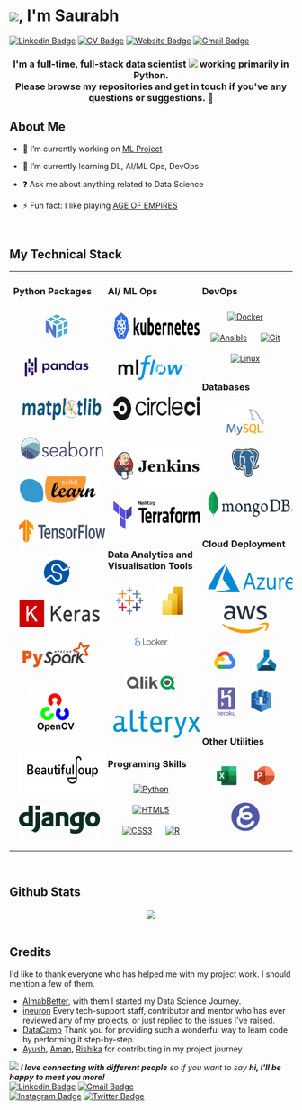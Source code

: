 # <img src="https://media.giphy.com/media/ujrj9aoOdNvXO/giphy.gif" width="60">, I'm Saurabh 

[![Linkedin Badge](https://img.shields.io/badge/-@Saurabh-blue?style=flat&logo=Linkedin&logoColor=white&link=https://www.linkedin.com/in/saurabh-aradwad-58693987/)](https://www.linkedin.com/in/saurabh-aradwad-58693987/)
[![CV Badge](https://img.shields.io/badge/-CV_Saurabh-gray?style=flat&logo=Google-Drive&logoColor=white&link=https://)](https://)
[![Website Badge](https://img.shields.io/badge/-SaurabhAradwad-darkgreen?style=flat&logo=Google-Chrome&logoColor=white&link=https://)](https://)
[![Gmail Badge](https://img.shields.io/badge/-@Saurabh-c14438?style=flat&logo=Gmail&logoColor=white&link=mailto:saurabhdilip95@gmail.com)](mailto:saurabhdilip95@gmail.com)  



### <div align="center">I'm a full-time, full-stack data scientist <img src="https://media.giphy.com/media/WUlplcMpOCEmTGBtBW/giphy.gif" width="80"> working primarily in Python. <div align="center"> Please browse my repositories and get in touch if you've any questions or suggestions. 🚀</div>  

## About Me

- 🔭 I’m currently working on [ML Project](https://github.com/SaurabhAradwad/)  

- 🌱 I’m currently learning DL, AI/ML Ops, DevOps 

- ❓ Ask me about anything related to Data Science
 
- ⚡ Fun fact: I like playing [AGE OF EMPIRES](https://www.ageofempires.com/) 
  

<br/>  


## My Technical Stack  
<table><tr><td valign="top" width="33%">



### Python Packages  
<div align="center">  
<a href="https://numpy.org/" target="_blank"><img style="margin: 10px" src="Assets/NumPy SVG.svg" alt="NumPy" height="50" /></a>  
<a href="https://pandas.pydata.org/" target="_blank"><img style="margin: 10px" src="Assets/Pandas_logo.png" alt="Pandas" height="50" /></a>  
<a href="https://matplotlib.org/" target="_blank"><img style="margin: 10px" src="Assets/matplotlib.svg" alt="matplotlib" height="50" /></a>  
<a href="http://seaborn.pydata.org/" target="_blank"><img style="margin: 10px" src="Assets/seaborn.svg" alt="seaborn" height="50" /></a>  
<a href="https://scikit-learn.org/stable/" target="_blank"><img style="margin: 10px" src="Assets/scikit-learn-logo-small.png" alt="scikit-learn" height="50" /></a>  
<a href="https://www.tensorflow.org/" target="_blank"><img style="margin: 10px" src="Assets/TensorFlow.svg" alt="TensorFlow" height="50" /></a>  
<a href="https://scipy.org/" target="_blank"><img style="margin: 10px" src="Assets/SciPy.svg" alt="SciPy" height="50" /></a>  
<a href="https://keras.io/" target="_blank"><img style="margin: 10px" src="Assets/Keras-logo-small.png" alt="Keras" height="50" /></a>  
<a href="https://spark.apache.org/docs/latest/api/python/" target="_blank"><img style="margin: 10px" src="Assets/PySpark.png" alt="PySpark" height="50" /></a> 
  
<a href="https://opencv.org/" target="_blank"><img style="margin: 10px" src="Assets/OpenCV_Logo.png" alt="OpenCV" height="80" /></a>  
<a href="https://www.crummy.com/software/BeautifulSoup/bs4/doc/" target="_blank"><img style="margin: 10px" src="Assets/Beautifulsoup.png" alt="Beauifulsoup" height="80" /></a>  
<a href="https://www.djangoproject.com/" target="_blank"><img style="margin: 10px" src="Assets/django.png" alt="Django" height="50" /></a>  
</div>  


</td><td valign="top" width="33%">



### AI/ ML Ops  
<div align="center">  
<a href="https://kubernetes.io/" target="_blank"><img style="margin: 10px" src="Assets/Kubernetes_logo.png" alt="Kubernetes" height="50" /></a>   
<a href="https://mlflow.org/" target="_blank"><img style="margin: 10px" src="Assets/MLflow-logo-pos-TM-1.png" alt="ML Flow" height="50" /></a>  
<a href="https://circleci.com/" target="_blank"><img style="margin: 10px" src="Assets/Circle ci.png" alt="Circle CI" height="50" /></a>
  
<a href="https://www.jenkins.io/" target="_blank"><img style="margin: 10px" src="Assets/Jenkins.png" alt="Jenkins" height="80" /></a>  
<a href="https://www.terraform.io/" target="_blank"><img style="margin: 10px" src="Assets/Terraform_Logo.png" alt="Terraform" height="50" /></a>

</div>  


### Data Analytics and Visualisation Tools  
<div align="center">
<a href="https://www.tableau.com/" target="_blank"><img style="margin: 10px" src="Assets/Tableau-Symbol.png" alt="Tableau" height="50" /></a>  
<a href="https://powerbi.microsoft.com/en-us/" target="_blank"><img style="margin: 10px" src="Assets/Power BI.png" alt="Power Bi" height="50" /></a>  
<a href="https://www.looker.com/" target="_blank"><img style="margin: 10px" src="Assets/looker_logo.png" alt="Looker" height="50" /></a>  
<a href="https://www.qlik.com/us/products/qlik-sense" target="_blank"><img style="margin: 10px" src="Assets/qlik-vector-logo.png" alt="Qluik Sense" height="50" /></a> 
<a href="https://www.alteryx.com/" target="_blank"><img style="margin: 10px" src="Assets/Alteryx_logo.png" alt="Alteryx" height="50" /></a>  

</div> 



### Programing Skills  
<div align="center">
<a href="https://www.python.org/" target="_blank"><img style="margin: 10px" src="https://profilinator.rishav.dev/skills-assets/python-original.svg" alt="Python" height="50" /></a>  
<a href="https://en.wikipedia.org/wiki/HTML5" target="_blank"><img style="margin: 10px" src="https://profilinator.rishav.dev/skills-assets/html5-original-wordmark.svg" alt="HTML5" height="50" /></a>  
<a href="https://www.w3schools.com/css/" target="_blank"><img style="margin: 10px" src="https://profilinator.rishav.dev/skills-assets/css3-original-wordmark.svg" alt="CSS3" height="50" /></a>  
<a href="https://www.r-project.org/" target="_blank"><img style="margin: 10px" src="https://profilinator.rishav.dev/skills-assets/r.svg" alt="R" height="50" /></a> 
</div>

</td><td valign="top" width="33%">



### DevOps  
<div align="center">  
<a href="https://www.docker.com/" target="_blank"><img style="margin: 10px" src="https://profilinator.rishav.dev/skills-assets/docker-original-wordmark.svg" alt="Docker" height="50" /></a>  
<a href="https://www.ansible.com/" target="_blank"><img style="margin: 10px" src="https://profilinator.rishav.dev/skills-assets/ansible.png" alt="Ansible" height="50" /></a>  
<a href="https://github.com/" target="_blank"><img style="margin: 10px" src="https://profilinator.rishav.dev/skills-assets/git-scm-icon.svg" alt="Git" height="50" /></a>  
<a href="https://www.linux.org/" target="_blank"><img style="margin: 10px" src="https://profilinator.rishav.dev/skills-assets/linux-original.svg" alt="Linux" height="50" /></a>  
</div>  




### Databases  
<div align="center">  
<a href="https://www.mysql.com/" target="_blank"><img style="margin: 10px" src="Assets/MySQL-Logo.png" alt="MySQL" height="50" /></a>  
<a href="https://www.postgresql.org/" target="_blank"><img style="margin: 10px" src="Assets/Postgresql_elephant.svg.png" alt="PostgreSQL" height="50" /></a>  
<a href="https://www.mongodb.com/" target="_blank"><img style="margin: 10px" src="Assets/Mongo DB.png" alt="MongoDB" height="50" /></a>  
</div>

### Cloud Deployment  
<div align="center">  
<a href="https://azure.microsoft.com/en-in/" target="_blank"><img style="margin: 10px" src="Assets/Microsoft_Azure_Logo.svg.png" alt="Azure" height="50" /></a>  
<a href="https://aws.amazon.com/" target="_blank"><img style="margin: 10px" src="Assets/Amazon_Web_Services_Logo.png" alt="AWS" height="50" /></a>  
<a href="https://cloud.google.com/" target="_blank"><img style="margin: 10px" src="Assets/GCP.png" alt="GCP" height="50" /></a>  
<a href="https://learn.microsoft.com/en-us/azure/machine-learning/" target="_blank"><img style="margin: 10px" src="Assets/Azur ML.png" alt="Azure ML" height="50" /></a>  
<a href="https://www.heroku.com/" target="_blank"><img style="margin: 10px" src="Assets/heroku.png" alt="Heroku" height="50" /></a>  
<a href="https://aws.amazon.com/sagemaker/" target="_blank"><img style="margin: 10px" src="Assets/Aws SageMaker.png" alt="Amazon Sagemaker" height="50" /></a>  
</div>  



### Other Utilities  
<div align="center">
<a href="https://www.office.com/" target="_blank"><img style="margin: 10px" src="Assets/Microsoft_Excel-Logo.png" alt="Ms Excel" height="50" /></a>    
<a href="https://www.office.com/" target="_blank"><img style="margin: 10px" src="Assets/Microsoft_PowerPoint-Logo.png" alt="MS PowerPoint" height="50" /></a>  
<a href="https://explaineverything.com/" target="_blank"><img style="margin: 10px" src="Assets/Explain everything.png" alt="Explain Everything" height="50" /></a>  
</div>

</td></tr></table>  

<br/>  


## Github Stats  
<div align="center"><img src="https://github-readme-stats.vercel.app/api?username=SaurabhAradwad&show_icons=true&count_private=true&hide_border=true" align="center" /></div>  

<br/>  

## Credits
I'd like to thank everyone who has helped me with my project work. I should mention a few of them.

- [AlmabBetter](https://www.almabetter.com/), with them I started my Data Science Journey. 
- [ineuron](https://ineuron.ai/) Every tech-support staff, contributor and mentor who has ever reviewed any of my projects, or just replied to the issues I've raised.
- [DataCamp](https://www.datacamp.com/) Thank you for providing such a wonderful way to learn code by performing it step-by-step.
- [Ayush](https://github.com/SharmaAyush98), [Aman](https://github.com/AMAN-GULERIA), [Rishika](https://github.com/Rishika70) for contributing in my project journey

<img src="https://media.giphy.com/media/LnQjpWaON8nhr21vNW/giphy.gif" width="60"> <em><b>I love connecting with different people</b> so if you want to say <b>hi, I'll be happy to meet you more!</b> </em>
<br/> 
[![Linkedin Badge](https://img.shields.io/badge/-@Saurabh-blue?style=flat&logo=Linkedin&logoColor=white&link=https://www.linkedin.com/in/saurabh-aradwad-58693987/)](https://www.linkedin.com/in/saurabh-aradwad-58693987/)
[![Gmail Badge](https://img.shields.io/badge/-@saurabh-c14438?style=flat&logo=Gmail&logoColor=white&link=mailto:saurabhdilip95@gmail.com)](mailto:saurabhdilip95@gmail.com)  
[![Instagram Badge](https://img.shields.io/badge/-@Saurabhardwad-orange?style=flat&logo=instagram&logoColor=white&link=https://instagram.com/saurabharadwad/)](https://instagram.com/saurabharadwad/)
[![Twitter Badge](https://img.shields.io/badge/-@Saurabhardwad-grey?style=flat&logo=twitter&logoColor=white&link=https://instagram.com/saurabharadwad/)](https://twitter.com/Saurabharadwad)
